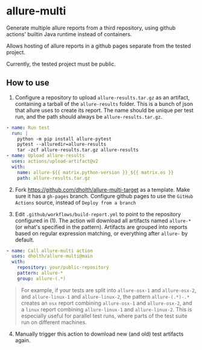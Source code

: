 allure-multi
============

Generate multiple allure reports from a third repository, using github actions' builtin Java runtime instead of containers.

Allows hosting of allure reports in a github pages separate from the tested project.

Currently, the tested project must be public.

How to use
----------

1. Configure a repository to upload `allure-results.tar.gz` as an artifact,
   containing a tarball of the `allure-results` folder. This is a bunch of json that allure
   uses to create its report. The name should be unique per test run, and the path should always be `allure-results.tar.gz`.

```yaml
- name: Run test
  run: |
    python -m pip install allure-pytest
    pytest --alluredir=allure-results
    tar -zcf allure-results.tar.gz allure-results
- name: Upload allure-results
  uses: actions/upload-artifact@v2
  with:
    name: allure-${{ matrix.python-version }}_${{ matrix.os }}
    path: allure-results.tar.gz
```

2. Fork https://github.com/dholth/allure-multi-target as a template. Make sure it has a `gh-pages` branch. Configure github pages to use the `GitHub Actions` source, instead of `Deploy from a branch`

3. Edit `.github/workflows/build-report.yml` to point to the repository configured in (1). The action will download all artifacts named `allure-*` (or what's specified in the pattern).
Artifacts are grouped into reports based on regular expression matching, or everything after `allure-` by default.

```yaml
- name: Call allure-multi action
  uses: dholth/allure-multi@main
  with:
    repository: your/public-repository
    pattern: allure-*
    group: allure-(.*)
```

> For example, if your tests are split into `allure-osx-1` and `allure-osx-2`, and `allure-linux-1` and `allure-linux-2`, the pattern `allure-(.*)-.*` creates an `osx` report combining `allure-osx-1` and `allure-osx-2`, and a `linux` report combining `allure-linux-1` and `allure-linux-2`. This is especially useful for parallel test runs, where parts of the test suite run on different machines.

4. Manually trigger this action to download new (and old) test artifacts again.
